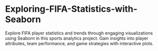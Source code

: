 # Exploring-FIFA-Statistics-with-Seaborn
Explore FIFA player statistics and trends through engaging visualizations using Seaborn in this sports analytics project. Gain insights into player attributes, team performance, and game strategies with interactive plots.
